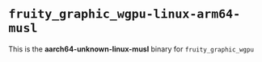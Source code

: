 # `fruity_graphic_wgpu-linux-arm64-musl`

This is the **aarch64-unknown-linux-musl** binary for `fruity_graphic_wgpu`
